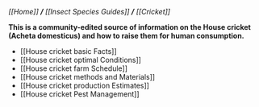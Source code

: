 _[[Home]] **/** [[Insect Species Guides]] **/** [[Cricket]]_


**This is a community-edited source of information on the House cricket (Acheta domesticus) and how to raise them for human consumption.**

* [[House cricket basic Facts]]
* [[House cricket optimal Conditions]]
* [[House cricket farm Schedule]] 
* [[House cricket methods and Materials]]
* [[House cricket production Estimates]]
* [[House cricket Pest Management]]